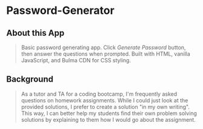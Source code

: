 # Password-Generator

## About this App
> Basic password generating app.  Click *Generate Password* button, then answer the questions when prompted.  Built with HTML, vanilla JavaScript, and Bulma CDN for CSS styling.

## Background
> As a tutor and TA for a coding bootcamp, I'm frequently asked questions on homework assignments.  While I could just look at the provided solutions, I prefer to create a solution "in my own writing".  This way, I can better help my students find their own problem solving solutions by explaining to them how I would go about the assignment.
